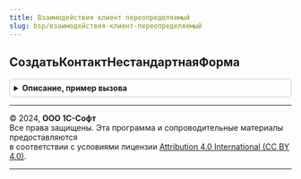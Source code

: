 ```yaml
---
title: Взаимодействия клиент переопределяемый
slug: bsp/взаимодействия-клиент-переопределяемый
---
```



## СоздатьКонтактНестандартнаяФорма
<details style="margin: 1em 0; padding: 0.5em; border: 1px solid #ccc; border-radius: 6px;">

<summary style="font-weight: bold; cursor: pointer;">Описание, пример вызова</summary>

```bsl

// Устарела. Следует использовать ВзаимодействияКлиентСерверПереопределяемый.ПриОпределенииВозможныхКонтактов.
// См. свойство ИмяФормыНовогоКонтакта параметра ТипыКонтактов.
//
// Вызывается при создании нового контакта.
// Используется, если для одного или нескольких видов контактов требуется,
// чтобы вместо основной формы при их создании открывалась другая форма.
// Например, это может быть форма помощника создания нового элемента справочника.
//
// Параметры:
//  ТипКонтакта   - Строка    - имя справочника контакта.
//  ПараметрФормы - Структура - параметр, который передается при открытии.
//
// Возвращаемое значение:
//  Булево - Ложь, если открытие нестандартной формы не выполнено, Истина в обратном случае.
//
// Пример:
//	Если ТипКонтакта = "Партнеры" Тогда
//		ОткрытьФорму("Справочник.Партнеры.Форма.ПомощникНового", ПараметрФормы);
//		Возврат Истина;
//	КонецЕсли;
//
//	Возврат Ложь;
//
Функция СоздатьКонтактНестандартнаяФорма(ТипКонтакта, ПараметрФормы) Экспорт
```

Пример вызова
```bsl
Результат = ВзаимодействияКлиентПереопределяемый.СоздатьКонтактНестандартнаяФорма(ТипКонтакта, ПараметрФормы)  
```
</details>

---

© 2024, **ООО 1С-Софт**  
Все права защищены. Эта программа и сопроводительные материалы предоставляются  
в соответствии с условиями лицензии [Attribution 4.0 International (CC BY 4.0)](https://creativecommons.org/licenses/by/4.0/legalcode).

---
